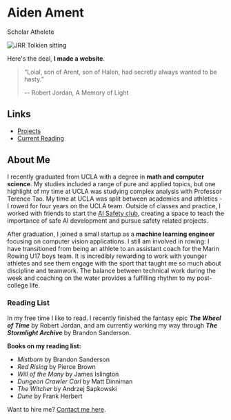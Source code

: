 # Aiden Ament
Scholar Athelete

![JRR Tolkien sitting](/images/tolkien.png)

Here's the deal, **I made a website**.

> “Loial, son of Arent, son of Halen, had secretly always wanted to be hasty.”
>
> --  Robert Jordan, A Memory of Light

## Links

- [Projects](/blog/projects)
- [Current Reading](/blog/reading)

## About Me

I recently graduated from UCLA with a degree in **math and computer science**. My studies included a range of pure and applied topics, but one highlight of my time at UCLA was studying complex analysis with Professor Terence Tao. My time at UCLA was split between academics and athletics - I rowed for four years on the UCLA team. Outside of classes and practice, I worked with friends to start the [AI Safety club](https://aisafetyatucla.org/), creating a space to teach the importance of safe AI development and pursue safety related projects.

After graduation, I joined a small startup as a **machine learning engineer** focusing on computer vision applications. I still am involved in rowing: I have transitioned from being an athlete to an assistant coach for the Marin Rowing U17 boys team. It is incredibly rewarding to work with younger athletes and see them engage with the sport that taught me so much about discipline and teamwork. The balance between technical work during the week and coaching on the water provides a fulfilling rhythm to my post-college life.

### Reading List

In my free time I like to read. I recently finished the fantasy epic _**The Wheel of Time**_ by Robert Jordan, and am currently working my way through _**The Stormlight Archive**_ by Brandon Sanderson. 

**Books on my reading list:**
- _Mistborn_ by Brandon Sanderson
- _Red Rising_ by Pierce Brown
- _Will of the Many_ by James Islington
- _Dungeon Crawler Carl_ by Matt Dinniman
- _The Witcher_ by Andrzej Sapkowski
- _Dune_ by Frank Herbert

Want to hire me? [Contact me here](/contact).